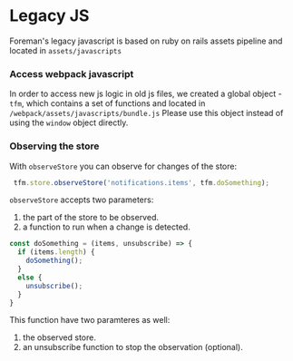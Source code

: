 # Legacy JS

Foreman's legacy javascript is based on ruby on rails assets pipeline and located in `assets/javascripts`


### Access webpack javascript
In order to access new js logic in old js files, we created a global object -`tfm`, which contains a set of functions and located in `/webpack/assets/javascripts/bundle.js`
Please use this object instead of using the `window` object directly.

### Observing the store

With `observeStore` you can observe for changes of the store:

```js
 tfm.store.observeStore('notifications.items', tfm.doSomething);
 ```
`observeStore` accepts two parameters:
1. the part of the store to be observed.
2. a function to run when a change is detected.

```js
const doSomething = (items, unsubscribe) => {
  if (items.length) {
    doSomething();
  }
  else {
    unsubscribe();
  }
}

```
This function have two paramteres as well:
1. the observed store.
2. an unsubscribe function to stop the observation (optional).